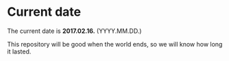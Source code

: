 # Current date

The current date is **2017.02.16.** (YYYY.MM.DD.)

This repository will be good when the world ends, so we will know how long it lasted.